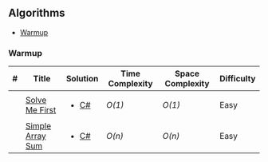 ## Algorithms
- [Warmup](https://github.com/srknea/HackerRank#warmup)


### Warmup
| # | Title |Solution|  Time Complexity | Space Complexity | Difficulty    | 
| --- | --- | --- | --- | --- | --- |
|  | [Solve Me First](https://www.hackerrank.com/challenges/solve-me-first)| <ul><li>[C#](./Algorithms/Warmup/Solve%20Me%20First/Solution.cs)</li><ul> | _O(1)_ | _O(1)_ | Easy |
|  | [Simple Array Sum](https://www.hackerrank.com/challenges/simple-array-sum)| <ul><li>[C#](./Algorithms/Warmup/Simple%20Array%20Sum/Solution.cs)</li><ul> | _O(n)_ | _O(n)_ | Easy |
